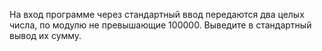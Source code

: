 На вход программе через стандартный ввод передаются два целых числа, по модулю не превышающие 100000. Выведите в стандартный вывод их сумму.
